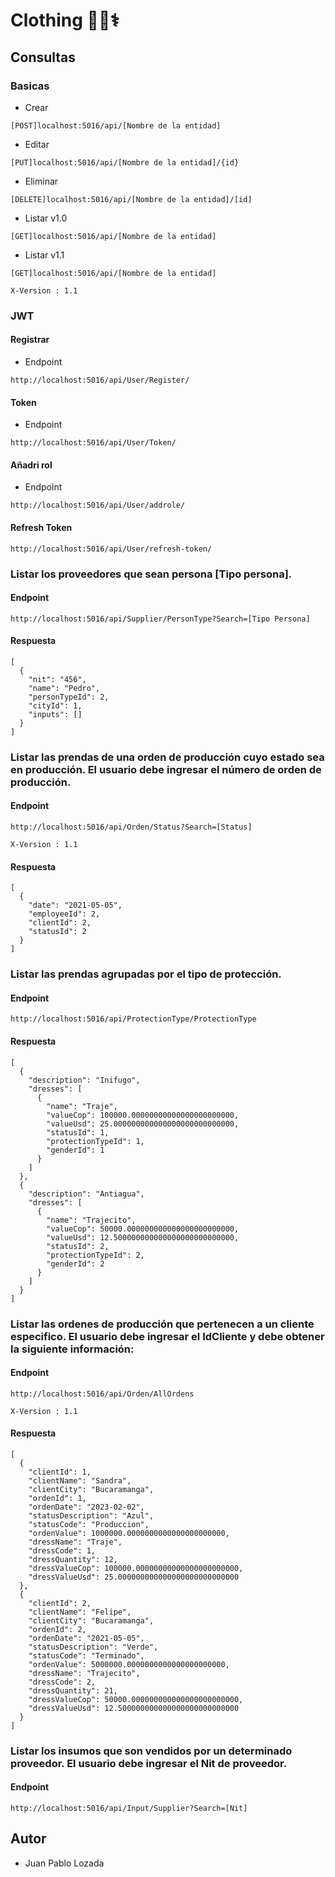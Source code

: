 # Clothing 🐶🐱⚕️
## Consultas

### Basicas
- Crear
```
[POST]localhost:5016/api/[Nombre de la entidad]
```
- Editar
```
[PUT]localhost:5016/api/[Nombre de la entidad]/{id}
```
- Eliminar
```
[DELETE]localhost:5016/api/[Nombre de la entidad]/[id]
```
- Listar v1.0
```
[GET]localhost:5016/api/[Nombre de la entidad]
```
- Listar v1.1
```
[GET]localhost:5016/api/[Nombre de la entidad]
```
```
X-Version : 1.1
```
### JWT
#### Registrar
- Endpoint
```
http://localhost:5016/api/User/Register/
```
#### Token
- Endpoint
```
http://localhost:5016/api/User/Token/
```
#### Añadri rol
- Endpoint
```
http://localhost:5016/api/User/addrole/
```
####  Refresh Token
```
http://localhost:5016/api/User/refresh-token/
```

### Listar los proveedores que sean persona [Tipo persona].
#### Endpoint
```
http://localhost:5016/api/Supplier/PersonType?Search=[Tipo Persona]
```
#### Respuesta
```
[
  {
    "nit": "456",
    "name": "Pedro",
    "personTypeId": 2,
    "cityId": 1,
    "inputs": []
  }
]
```
### Listar las prendas de una orden de producción cuyo estado sea en producción. El usuario debe ingresar el número de orden de producción.
#### Endpoint
```
http://localhost:5016/api/Orden/Status?Search=[Status]
```
```
X-Version : 1.1
```
#### Respuesta
```
[
  {
    "date": "2021-05-05",
    "employeeId": 2,
    "clientId": 2,
    "statusId": 2
  }
]
```
### Listar las prendas agrupadas por el tipo de protección.
#### Endpoint
```
http://localhost:5016/api/ProtectionType/ProtectionType
```
#### Respuesta
```
[
  {
    "description": "Inifugo",
    "dresses": [
      {
        "name": "Traje",
        "valueCop": 100000.00000000000000000000000,
        "valueUsd": 25.000000000000000000000000000,
        "statusId": 1,
        "protectionTypeId": 1,
        "genderId": 1
      }
    ]
  },
  {
    "description": "Antiagua",
    "dresses": [
      {
        "name": "Trajecito",
        "valueCop": 50000.000000000000000000000000,
        "valueUsd": 12.500000000000000000000000000,
        "statusId": 2,
        "protectionTypeId": 2,
        "genderId": 2
      }
    ]
  }
]
```
### Listar las ordenes de producción que pertenecen a un cliente especifico. El usuario debe ingresar el IdCliente y debe obtener la siguiente información:
#### Endpoint
```
http://localhost:5016/api/Orden/AllOrdens
```
```
X-Version : 1.1
```
#### Respuesta
```
[
  {
    "clientId": 1,
    "clientName": "Sandra",
    "clientCity": "Bucaramanga",
    "ordenId": 1,
    "ordenDate": "2023-02-02",
    "statusDescription": "Azul",
    "statusCode": "Produccion",
    "ordenValue": 1000000.0000000000000000000000,
    "dressName": "Traje",
    "dressCode": 1,
    "dressQuantity": 12,
    "dressValueCop": 100000.00000000000000000000000,
    "dressValueUsd": 25.000000000000000000000000000
  },
  {
    "clientId": 2,
    "clientName": "Felipe",
    "clientCity": "Bucaramanga",
    "ordenId": 2,
    "ordenDate": "2021-05-05",
    "statusDescription": "Verde",
    "statusCode": "Terminado",
    "ordenValue": 5000000.0000000000000000000000,
    "dressName": "Trajecito",
    "dressCode": 2,
    "dressQuantity": 21,
    "dressValueCop": 50000.000000000000000000000000,
    "dressValueUsd": 12.500000000000000000000000000
  }
]
```
### Listar los insumos que son vendidos por un determinado proveedor. El usuario debe ingresar el Nit de proveedor.
#### Endpoint
```
http://localhost:5016/api/Input/Supplier?Search=[Nit]
```

## Autor
- Juan Pablo Lozada